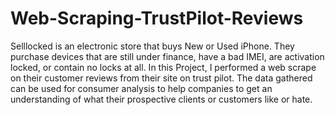 # Web-Scraping-TrustPilot-Reviews

Selllocked is an electronic store that buys New or Used iPhone. They purchase devices that are still under finance, have a bad IMEI, are activation locked, or contain no locks at all. In this Project, I performed a web scrape on their customer reviews from their site on trust pilot. The data gathered can be used for consumer analysis to help companies to get an understanding of what their prospective clients or customers like or hate. 
